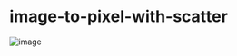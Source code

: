 # image-to-pixel-with-scatter
 
![image](https://user-images.githubusercontent.com/72938929/121814554-4177b880-cca4-11eb-8d07-2774b054997e.png)
